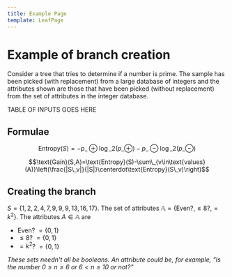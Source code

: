 ```yaml
---
title: Example Page
template: LeafPage
---
```


# Example of branch creation

Consider a tree that tries to determine if a number is prime. The sample has been picked (with replacement) from a large database of integers and the attributes shown are those that have been picked (without replacement) from the set of attributes in the integer database.

TABLE OF INPUTS GOES HERE

## Formulae

$$\text{Entropy}(S)=-p\_\oplus\log\_2(p\_\oplus)-p\_\ominus\log\_2(p\_\ominus)$$

$$\text{Gain}(S,A)=\text{Entropy}(S)-\sum\_{v\in\text{values}(A)}\left(\frac{|S\_v|}{|S|}\centerdot\text{Entropy}(S\_v)\right)$$

## Creating the branch

$S=\{1,2,2,4,7,9,9,9,13,16,17\}$. The set of attributes $\mathbb{A}=\{\text{Even?,}\leq8\text{?,}=k^2\}$. The attributes $A\in\mathbb{A}$ are

* Even? $=\{0,1\}$
* $\leq8$? $=\{0,1\}$
* $=k^2$? $=\{0,1\}$

*These sets needn't all be booleans. An attribute could be, for example, "Is the number $0\leq n\leq6$ or $6<n\leq 10$  or not?"*
